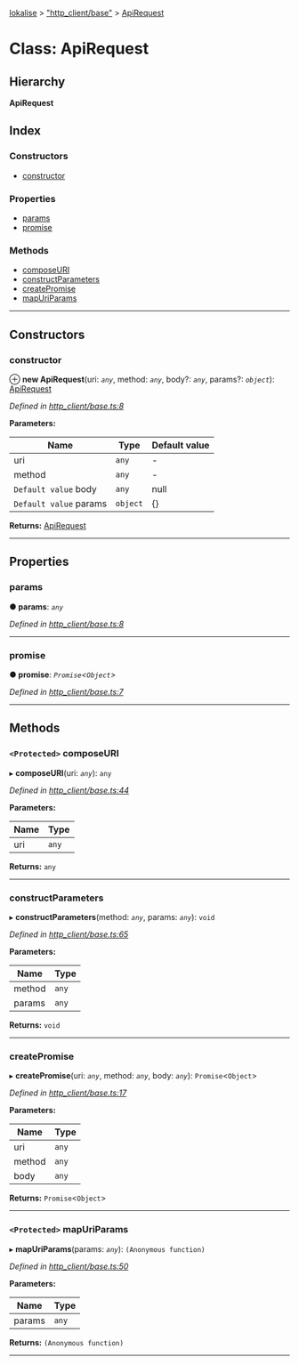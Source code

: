 [lokalise](../README.md) > ["http_client/base"](../modules/_http_client_base_.md) > [ApiRequest](../classes/_http_client_base_.apirequest.md)

# Class: ApiRequest

## Hierarchy

**ApiRequest**

## Index

### Constructors

* [constructor](_http_client_base_.apirequest.md#constructor)

### Properties

* [params](_http_client_base_.apirequest.md#params)
* [promise](_http_client_base_.apirequest.md#promise)

### Methods

* [composeURI](_http_client_base_.apirequest.md#composeuri)
* [constructParameters](_http_client_base_.apirequest.md#constructparameters)
* [createPromise](_http_client_base_.apirequest.md#createpromise)
* [mapUriParams](_http_client_base_.apirequest.md#mapuriparams)

---

## Constructors

<a id="constructor"></a>

###  constructor

⊕ **new ApiRequest**(uri: *`any`*, method: *`any`*, body?: *`any`*, params?: *`object`*): [ApiRequest](_http_client_base_.apirequest.md)

*Defined in [http_client/base.ts:8](https://github.com/lokalise/node-lokalise-api/blob/13b70eb/src/http_client/base.ts#L8)*

**Parameters:**

| Name | Type | Default value |
| ------ | ------ | ------ |
| uri | `any` | - |
| method | `any` | - |
| `Default value` body | `any` |  null |
| `Default value` params | `object` | {} |

**Returns:** [ApiRequest](_http_client_base_.apirequest.md)

___

## Properties

<a id="params"></a>

###  params

**● params**: *`any`*

*Defined in [http_client/base.ts:8](https://github.com/lokalise/node-lokalise-api/blob/13b70eb/src/http_client/base.ts#L8)*

___
<a id="promise"></a>

###  promise

**● promise**: *`Promise`<`Object`>*

*Defined in [http_client/base.ts:7](https://github.com/lokalise/node-lokalise-api/blob/13b70eb/src/http_client/base.ts#L7)*

___

## Methods

<a id="composeuri"></a>

### `<Protected>` composeURI

▸ **composeURI**(uri: *`any`*): `any`

*Defined in [http_client/base.ts:44](https://github.com/lokalise/node-lokalise-api/blob/13b70eb/src/http_client/base.ts#L44)*

**Parameters:**

| Name | Type |
| ------ | ------ |
| uri | `any` |

**Returns:** `any`

___
<a id="constructparameters"></a>

###  constructParameters

▸ **constructParameters**(method: *`any`*, params: *`any`*): `void`

*Defined in [http_client/base.ts:65](https://github.com/lokalise/node-lokalise-api/blob/13b70eb/src/http_client/base.ts#L65)*

**Parameters:**

| Name | Type |
| ------ | ------ |
| method | `any` |
| params | `any` |

**Returns:** `void`

___
<a id="createpromise"></a>

###  createPromise

▸ **createPromise**(uri: *`any`*, method: *`any`*, body: *`any`*): `Promise`<`Object`>

*Defined in [http_client/base.ts:17](https://github.com/lokalise/node-lokalise-api/blob/13b70eb/src/http_client/base.ts#L17)*

**Parameters:**

| Name | Type |
| ------ | ------ |
| uri | `any` |
| method | `any` |
| body | `any` |

**Returns:** `Promise`<`Object`>

___
<a id="mapuriparams"></a>

### `<Protected>` mapUriParams

▸ **mapUriParams**(params: *`any`*): `(Anonymous function)`

*Defined in [http_client/base.ts:50](https://github.com/lokalise/node-lokalise-api/blob/13b70eb/src/http_client/base.ts#L50)*

**Parameters:**

| Name | Type |
| ------ | ------ |
| params | `any` |

**Returns:** `(Anonymous function)`

___


